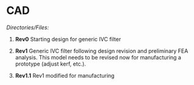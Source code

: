 # CAD

*Directories/Files:*

1. **Rev0** Starting design for generic IVC filter

2. **Rev1** Generic IVC filter following design revision and preliminary FEA analysis. This model needs to be revised now for manufacturing a prototype (adjust kerf, etc.).

3. **Rev1.1** Rev1 modified for manufacturing
